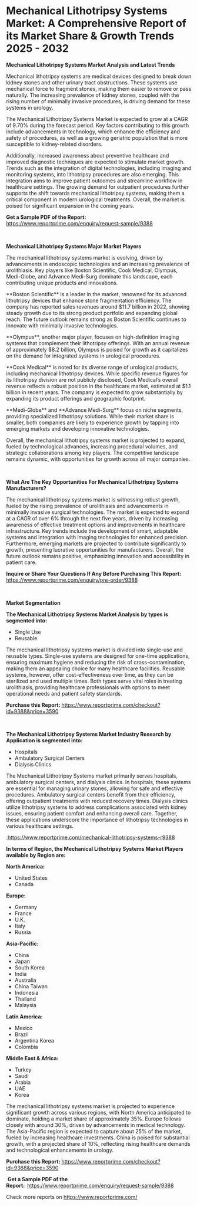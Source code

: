<p><h1>Mechanical Lithotripsy Systems Market: A Comprehensive Report of its Market Share & Growth Trends 2025 - 2032</h1></p><p><strong>Mechanical Lithotripsy Systems Market Analysis and Latest Trends</strong></p>
<p><p>Mechanical lithotripsy systems are medical devices designed to break down kidney stones and other urinary tract obstructions. These systems use mechanical force to fragment stones, making them easier to remove or pass naturally. The increasing prevalence of kidney stones, coupled with the rising number of minimally invasive procedures, is driving demand for these systems in urology.</p><p>The Mechanical Lithotripsy Systems Market is expected to grow at a CAGR of 9.70% during the forecast period. Key factors contributing to this growth include advancements in technology, which enhance the efficiency and safety of procedures, as well as a growing geriatric population that is more susceptible to kidney-related disorders. </p><p>Additionally, increased awareness about preventive healthcare and improved diagnostic techniques are expected to stimulate market growth. Trends such as the integration of digital technologies, including imaging and monitoring systems, into lithotripsy procedures are also emerging. This integration aims to improve patient outcomes and streamline workflow in healthcare settings. The growing demand for outpatient procedures further supports the shift towards mechanical lithotripsy systems, making them a critical component in modern urological treatments. Overall, the market is poised for significant expansion in the coming years.</p></p>
<p><strong>Get a Sample PDF of the Report:&nbsp;</strong> <a href="https://www.reportprime.com/enquiry/request-sample/9388?utm_campaign=3461&utm_medium=2&utm_source=Github&utm_content=ia&utm_term=20032025&utm_id=mechanical-lithotripsy-systems">https://www.reportprime.com/enquiry/request-sample/9388</a></p>
<p>&nbsp;</p>
<p><strong>Mechanical Lithotripsy Systems Major Market Players</strong></p>
<p><p>The mechanical lithotripsy systems market is evolving, driven by advancements in endoscopic technologies and an increasing prevalence of urolithiasis. Key players like Boston Scientific, Cook Medical, Olympus, Medi-Globe, and Advance Medi-Surg dominate this landscape, each contributing unique products and innovations.</p><p>**Boston Scientific** is a leader in the market, renowned for its advanced lithotripsy devices that enhance stone fragmentation efficiency. The company has reported sales revenues around $11.7 billion in 2022, showing steady growth due to its strong product portfolio and expanding global reach. The future outlook remains strong as Boston Scientific continues to innovate with minimally invasive technologies.</p><p>**Olympus**, another major player, focuses on high-definition imaging systems that complement their lithotripsy offerings. With an annual revenue of approximately $8.2 billion, Olympus is poised for growth as it capitalizes on the demand for integrated systems in urological procedures.</p><p>**Cook Medical** is noted for its diverse range of urological products, including mechanical lithotripsy devices. While specific revenue figures for its lithotripsy division are not publicly disclosed, Cook Medical’s overall revenue reflects a robust position in the healthcare market, estimated at $1.1 billion in recent years. The company is expected to grow substantially by expanding its product offerings and geographic footprint.</p><p>**Medi-Globe** and **Advance Medi-Surg** focus on niche segments, providing specialized lithotripsy solutions. While their market share is smaller, both companies are likely to experience growth by tapping into emerging markets and developing innovative technologies.</p><p>Overall, the mechanical lithotripsy systems market is projected to expand, fueled by technological advances, increasing procedural volumes, and strategic collaborations among key players. The competitive landscape remains dynamic, with opportunities for growth across all major companies.</p></p>
<p>&nbsp;</p>
<p><strong>What Are The Key Opportunities For Mechanical Lithotripsy Systems Manufacturers?</strong></p>
<p><p>The mechanical lithotripsy systems market is witnessing robust growth, fueled by the rising prevalence of urolithiasis and advancements in minimally invasive surgical technologies. The market is expected to expand at a CAGR of over 6% through the next five years, driven by increasing awareness of effective treatment options and improvements in healthcare infrastructure. Key trends include the development of smart, adaptable systems and integration with imaging technologies for enhanced precision. Furthermore, emerging markets are projected to contribute significantly to growth, presenting lucrative opportunities for manufacturers. Overall, the future outlook remains positive, emphasizing innovation and accessibility in patient care.</p></p>
<p><strong>Inquire or Share Your Questions If Any Before Purchasing This Report:</strong> <a href="https://www.reportprime.com/enquiry/pre-order/9388?utm_campaign=3461&utm_medium=2&utm_source=Github&utm_content=ia&utm_term=20032025&utm_id=mechanical-lithotripsy-systems">https://www.reportprime.com/enquiry/pre-order/9388</a></p>
<p>&nbsp;</p>
<p><strong>Market Segmentation</strong></p>
<p><strong>The Mechanical Lithotripsy Systems Market Analysis by types is segmented into:</strong></p>
<p><ul><li>Single Use</li><li>Reusable</li></ul></p>
<p><p>The mechanical lithotripsy systems market is divided into single-use and reusable types. Single-use systems are designed for one-time applications, ensuring maximum hygiene and reducing the risk of cross-contamination, making them an appealing choice for many healthcare facilities. Reusable systems, however, offer cost-effectiveness over time, as they can be sterilized and used multiple times. Both types serve vital roles in treating urolithiasis, providing healthcare professionals with options to meet operational needs and patient safety standards.</p></p>
<p><strong>Purchase this Report:&nbsp;</strong><a href="https://www.reportprime.com/checkout?id=9388&price=3590&utm_campaign=3461&utm_medium=2&utm_source=Github&utm_content=ia&utm_term=20032025&utm_id=mechanical-lithotripsy-systems">https://www.reportprime.com/checkout?id=9388&price=3590</a></p>
<p>&nbsp;</p>
<p><strong>The Mechanical Lithotripsy Systems Market Industry Research by Application is segmented into:</strong></p>
<p><ul><li>Hospitals</li><li>Ambulatory Surgical Centers</li><li>Dialysis Clinics</li></ul></p>
<p><p>The Mechanical Lithotripsy Systems market primarily serves hospitals, ambulatory surgical centers, and dialysis clinics. In hospitals, these systems are essential for managing urinary stones, allowing for safe and effective procedures. Ambulatory surgical centers benefit from their efficiency, offering outpatient treatments with reduced recovery times. Dialysis clinics utilize lithotripsy systems to address complications associated with kidney issues, ensuring patient comfort and enhancing overall care. Together, these applications underscore the importance of lithotripsy technologies in various healthcare settings.</p></p>
<p><a href="https://www.reportprime.com/mechanical-lithotripsy-systems-r9388?utm_campaign=3461&utm_medium=2&utm_source=Github&utm_content=ia&utm_term=20032025&utm_id=mechanical-lithotripsy-systems">&nbsp;https://www.reportprime.com/mechanical-lithotripsy-systems-r9388</a></p>
<p><strong>In terms of Region, the Mechanical Lithotripsy Systems Market Players available by Region are:</strong></p>
<p>
    <p> <strong> North America: </strong>
        <ul>
            <li>United States</li>
            <li>Canada</li>
        </ul>
        </p> 
    <p> <strong> Europe: </strong>
        <ul>
            <li>Germany</li>
            <li>France</li>
            <li>U.K.</li>
            <li>Italy</li>
            <li>Russia</li>
        </ul>
        </p> 
    <p> <strong> Asia-Pacific: </strong>
        <ul>
            <li>China</li>
            <li>Japan</li>
            <li>South Korea</li>
            <li>India</li>
            <li>Australia</li>
            <li>China Taiwan</li>
            <li>Indonesia</li>
            <li>Thailand</li>
            <li>Malaysia</li>
        </ul>
        </p> 
    <p> <strong> Latin America: </strong>
        <ul>
            <li>Mexico</li>
            <li>Brazil</li>
            <li>Argentina Korea</li>
            <li>Colombia</li>
        </ul>
        </p> 
    <p> <strong> Middle East & Africa: </strong>
        <ul>
            <li>Turkey</li>
            <li>Saudi</li>
            <li>Arabia</li>
            <li>UAE</li>
            <li>Korea</li>
        </ul>
    </p>
    </p>
<p><p>The mechanical lithotripsy systems market is projected to experience significant growth across various regions, with North America anticipated to dominate, holding a market share of approximately 35%. Europe follows closely with around 30%, driven by advancements in medical technology. The Asia-Pacific region is expected to capture about 25% of the market, fueled by increasing healthcare investments. China is poised for substantial growth, with a projected share of 10%, reflecting rising healthcare demands and technological enhancements in urology.</p></p>
<p><strong>Purchase this Report: </strong><a href="https://www.reportprime.com/checkout?id=9388&price=3590&utm_campaign=3461&utm_medium=2&utm_source=Github&utm_content=ia&utm_term=20032025&utm_id=mechanical-lithotripsy-systems">https://www.reportprime.com/checkout?id=9388&price=3590</a></p>
<p>&nbsp;<strong>Get a Sample PDF of the Report:&nbsp;&nbsp;</strong><a href="https://www.reportprime.com/enquiry/request-sample/9388?utm_campaign=3461&utm_medium=2&utm_source=Github&utm_content=ia&utm_term=20032025&utm_id=mechanical-lithotripsy-systems">https://www.reportprime.com/enquiry/request-sample/9388</a></p>
<p><strong></strong></p>
<p>Check more reports on <a href="https://www.reportprime.com/?utm_campaign=3461&utm_medium=2&utm_source=Github&utm_content=ia&utm_term=20032025&utm_id=mechanical-lithotripsy-systems">https://www.reportprime.com/</a></p>